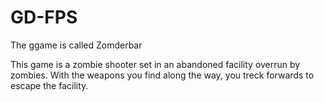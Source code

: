 # GD-FPS

The ggame is called Zomderbar

This game is a zombie shooter set in an abandoned facility overrun by zombies. With the weapons you find along the way, you treck forwards to escape the facility.

